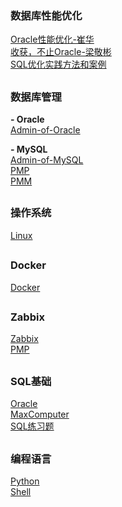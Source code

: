 ### 数据库性能优化

[Oracle性能优化-崔华](https://github.com/lpeiyi/notes/blob/main/database-optimization/Oracle/Oracle-Performance-Optimization/Oracle-Performance-Optimization.md)   
[收获，不止Oracle-梁敬彬](https://github.com/lpeiyi/notes/blob/main/database-optimization/Oracle/Harvest-Not-Just-Oracle/Harvest-Not-Just-Oracle.md)   
[SQL优化实践方法和案例](https://github.com/lpeiyi/notes/blob/main/database-optimization/Oracle/Sql-Optimization-Practice/Sql-Optimization-Practice.md)

##

### 数据库管理

**- Oracle**   
[Admin-of-Oracle](https://github.com/lpeiyi/notes/blob/main/Database-Administrator/Oracle/Administrators-Guide/Administrators-Guide.md)   

**- MySQL**   
[Admin-of-MySQL](https://github.com/lpeiyi/notes/blob/main/Database-Administrator/MySQL/Admin/Admin-of-MySQL.md)   
[PMP](https://github.com/lpeiyi/notes/blob/main/zabbix/percona-zabbix-templates.md)   
[PMM](https://github.com/lpeiyi/notes/blob/main/Database-Administrator/MySQL/monitoring/PMM/pmm.md)

##

### 操作系统

[Linux](https://github.com/lpeiyi/notes/blob/main/Linux/Linux.md)   

##

### Docker

[Docker](https://github.com/lpeiyi/notes/blob/main/docker/docker.md)

##

### Zabbix   
[Zabbix](https://github.com/lpeiyi/notes/blob/main/zabbix/zabbix.md)   
[PMP](https://github.com/lpeiyi/notes/blob/main/zabbix/percona-zabbix-templates.md)  

##

### SQL基础

[Oracle](https://github.com/lpeiyi/notes/blob/main/database/oracle.md)  
[MaxComputer](https://github.com/lpeiyi/notes/blob/main/database/MaxComputer.md)   
[SQL练习题](https://github.com/lpeiyi/notes/blob/main/sql/SQLEXER/SQLEXER.md)   

##

### 编程语言

[Python]()   
[Shell]()
